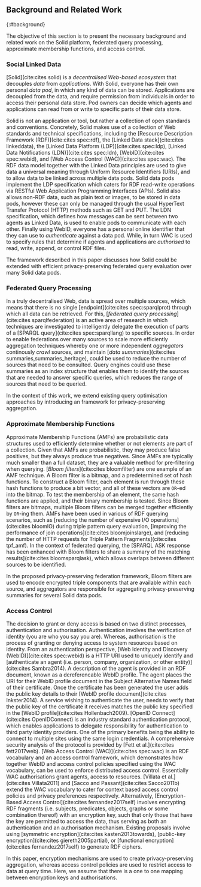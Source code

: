 ## Background and Related Work
{:#background}

The objective of this section is to present the necessary background and related work on the Solid platform, federated query processing, approximate membership functions, and access control.

<!-- the W3C Shapes Constraint Language (SHACL). -->

### Social Linked Data

[Solid](cite:cites solid) is a _decentralised Web-based ecosystem_ that decouples _data_ from _applications_.
With Solid, everyone has their own personal _data pod_, in which any kind of data can be stored.
Applications are decoupled from the data, and require permission from individuals in order to access their personal data store.
Pod owners can decide which agents and applications can read from or write to specific parts of their data store.

Solid is not an application or tool, but rather a collection of open standards and conventions.
Concretely, Solid makes use of a collection of Web standards and technical specifications, including the [Resource Description Framework (RDF)](cite:cites spec:rdf), the [Linked Data stack](cite:cites linkeddata), the [Linked Data Platform (LDP)](cite:cites spec:ldp), [Linked Data Notifications (LDN)](cite:cites spec:ldn), [WebID](cite:cites spec:webid), and [Web Access Control (WAC)](cite:cites spec:wac).
The RDF data model together with the Linked Data principles are used to give data a universal meaning through Uniform Resource Identifiers (URIs), and to allow data to be linked across multiple data pods.
Solid data pods implement the LDP specification which caters for RDF read-write operations via RESTful Web Application Programming Interfaces (APIs).
Solid also allows non-RDF data, such as plain text or images, to be stored in data pods,
however these can only be managed through the usual HyperText Transfer Protocol (HTTP) methods such as GET and PUT.
The LDN specification, which defines how messages can be sent between two agents as Linked Data, is used to enable pods to communicate with each other.
Finally using WebID, everyone has a personal online identifier that they can use to _authenticate_ against a data pod. While, in turn WAC is used to specify rules that determine if agents and applications are _authorised_ to read, write, append, or control RDF files.

The framework described in this paper discusses how Solid could be extended with efficient privacy-preserving federated query evaluation over many Solid data pods.

### Federated Query Processing

In a truly decentralised Web, data is spread over multiple sources,
which means that there is no single [endpoint](cite:cites spec:sparqlprot) through which all data can be retrieved.
For this, [_federated query processing_](cite:cites sparqlfederation) is an active area of research
in which techniques are investigated to intelligently delegate the execution of parts of a [SPARQL query](cite:cites spec:sparqllang) to specific sources.
In order to enable federations over many sources to scale more efficiently aggregation techniques whereby one or more independent _aggregators_ continously _crawl_ sources,
and maintain [_data summaries_](cite:cites summaries,summaries_heritage), could be used to reduce the number of sources that need to be consulted.
Query engines could use these summaries as an index structure that enables them to identify the sources that are needed to answer specific queries,
which reduces the range of sources that need to be queried.

In the context of this work, we extend existing query optimisation approaches by introducing an framework for privacy-preserving aggregation.

### Approximate Membership Functions

Approximate Membership Functions (AMFs) are probabilistic data structures used to efficiently determine whether or not elements are part of a collection.
Given that AMFs are probabilistic, they may produce false positives, but they always produce true negatives.
Since AMFs are typically much smaller than a full dataset,
they are a valuable method for pre-filtering when querying.
[_Bloom filters_](cite:cites bloomfilter) are one example of an AMF technique.
A Bloom filter is a bitmap, and a predetermined set of hash functions.
To construct a Bloom filter, each element is run through these hash functions to produce a bit vector,
and all of these vectors are `OR`-ed into the bitmap.
To test the membership of an element, the same hash functions are applied, and their binary membership is tested.
Since Bloom filters are bitmaps, multiple Bloom filters can be merged together efficiently by `OR`-ing them.
AMFs have been used in various of RDF querying scenarios,
such as [reducing the number of expensive I/O operations](cite:cites bloomIO) during triple pattern query evaluation,
[improving the performance of join operations](cite:cites bloomjoinslarge),
and [reducing the number of HTTP requests for Triple Pattern Fragments](cite:cites tpf_amf).
In the context of federated querying, the [SPARQL ASK response has been enhanced with Bloom filters to share a summary of the matching results](cite:cites bloomsparqlask), which allows overlaps between different sources to be identified.

In the proposed privacy-preserving federation framework, Bloom filters are used to encode encrypted triple components that are available within each source, and aggregators are responsible for aggregating privacy-preserving summaries for several Solid data pods.

### Access Control

The decision to grant or deny access is based on two distinct processes, authentication and authorisation. Authentication involves the verification of identity (you are
who you say you are). Whereas, authorisation is the process of granting or denying access to system resources based on identity.
From an authentication perspective, [Web Identity and Discovery (WebID)](cite:cites spec:webid) is a HTTP URI used to uniquely identify and [authenticate an agent (i.e. person, company, organization, or other entity)](cite:cites Sambra2014). A description of the agent is provided in an RDF document, known as a dereferencable WebID profile. The agent places the URI for their WebID profile document in the Subject Alternative Names field of their certificate. Once the certificate has been generated the user adds the public key details to their [WebID profile document](cite:cites Inkster2014). A service wishing to authenticate the user, needs to verify that the public key of the certificate it receives matches the public key specified in the [WebID profile](cite:cites Hollenbach2009). [OpenID Connect](cite:cites OpenIDConnect) is an industry standard authentication protocol, which enables applications to delegate responsibility for authentication to third party identity providers. One of the primary benefits being the ability to connect to multiple sites using the same login credentials. A comprehensive security analysis of the protocol is provided by [Fett et al.](cite:cites fett2017web).
[Web Access Control (WAC)](cite:cites spec:wac) is an RDF vocabulary and an access control framework, which demonstrates how together WebID and access control policies specified using the WAC vocabulary, can be used to enforce distributed access control. Essentially WAC authorisations grant agents, access to resources. [Villata et al.](cite:cites Villata2011) and [Sacco and Passant](cite:cites Sacco2011b) extend the WAC vocabulary to cater for context based access control policies and privacy preferences respectively. Alternatively, [Encryption-Based Access Control](cite:cites fernandez2017self) involves encrypting RDF fragments (i.e. subjects, predicates, objects, graphs or some combination thereof) with an encryption key, such that only those that have the key are permitted to access the data, thus serving as both an authentication and an authorisation mechanism. Existing proposals involve using [symmetric encryption](cite:cites kasten2013towards), [public-key encryption](cite:cites giereth2005partial), or [functional encryption](cite:cites fernandez2017self) to generate RDF ciphers.

In this paper, encryption mechanisms are used to create privacy-preserving aggregation, whereas access control policies are used to restrict access to data at query time. Here, we assume that there is a one to one mapping between encryption keys and authorisations.
